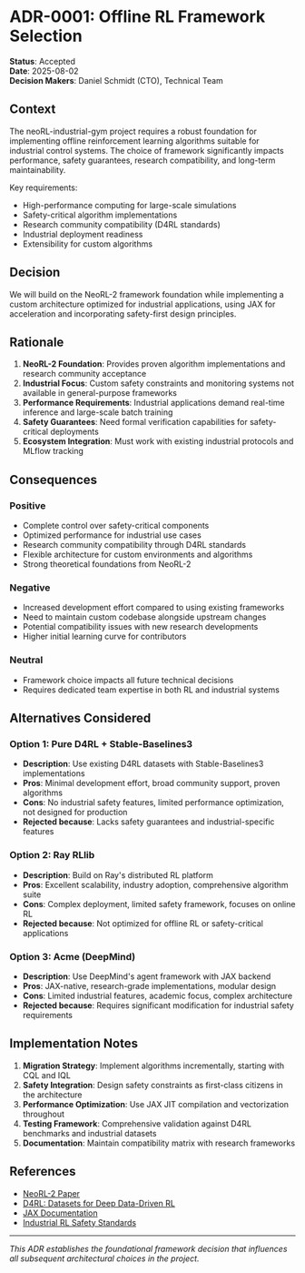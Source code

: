 # ADR-0001: Offline RL Framework Selection

**Status**: Accepted  
**Date**: 2025-08-02  
**Decision Makers**: Daniel Schmidt (CTO), Technical Team

## Context

The neoRL-industrial-gym project requires a robust foundation for implementing offline reinforcement learning algorithms suitable for industrial control systems. The choice of framework significantly impacts performance, safety guarantees, research compatibility, and long-term maintainability.

Key requirements:
- High-performance computing for large-scale simulations
- Safety-critical algorithm implementations
- Research community compatibility (D4RL standards)
- Industrial deployment readiness
- Extensibility for custom algorithms

## Decision

We will build on the NeoRL-2 framework foundation while implementing a custom architecture optimized for industrial applications, using JAX for acceleration and incorporating safety-first design principles.

## Rationale

1. **NeoRL-2 Foundation**: Provides proven algorithm implementations and research community acceptance
2. **Industrial Focus**: Custom safety constraints and monitoring systems not available in general-purpose frameworks
3. **Performance Requirements**: Industrial applications demand real-time inference and large-scale batch training
4. **Safety Guarantees**: Need formal verification capabilities for safety-critical deployments
5. **Ecosystem Integration**: Must work with existing industrial protocols and MLflow tracking

## Consequences

### Positive
- Complete control over safety-critical components
- Optimized performance for industrial use cases
- Research community compatibility through D4RL standards
- Flexible architecture for custom environments and algorithms
- Strong theoretical foundations from NeoRL-2

### Negative
- Increased development effort compared to using existing frameworks
- Need to maintain custom codebase alongside upstream changes
- Potential compatibility issues with new research developments
- Higher initial learning curve for contributors

### Neutral
- Framework choice impacts all future technical decisions
- Requires dedicated team expertise in both RL and industrial systems

## Alternatives Considered

### Option 1: Pure D4RL + Stable-Baselines3
- **Description**: Use existing D4RL datasets with Stable-Baselines3 implementations
- **Pros**: Minimal development effort, broad community support, proven algorithms
- **Cons**: No industrial safety features, limited performance optimization, not designed for production
- **Rejected because**: Lacks safety guarantees and industrial-specific features

### Option 2: Ray RLlib
- **Description**: Build on Ray's distributed RL platform
- **Pros**: Excellent scalability, industry adoption, comprehensive algorithm suite
- **Cons**: Complex deployment, limited safety framework, focuses on online RL
- **Rejected because**: Not optimized for offline RL or safety-critical applications

### Option 3: Acme (DeepMind)
- **Description**: Use DeepMind's agent framework with JAX backend
- **Pros**: JAX-native, research-grade implementations, modular design
- **Cons**: Limited industrial features, academic focus, complex architecture
- **Rejected because**: Requires significant modification for industrial safety requirements

## Implementation Notes

1. **Migration Strategy**: Implement algorithms incrementally, starting with CQL and IQL
2. **Safety Integration**: Design safety constraints as first-class citizens in the architecture
3. **Performance Optimization**: Use JAX JIT compilation and vectorization throughout
4. **Testing Framework**: Comprehensive validation against D4RL benchmarks and industrial datasets
5. **Documentation**: Maintain compatibility matrix with research frameworks

## References

- [NeoRL-2 Paper](https://arxiv.org/abs/2302.00665)
- [D4RL: Datasets for Deep Data-Driven RL](https://arxiv.org/abs/2004.07219)
- [JAX Documentation](https://jax.readthedocs.io/)
- [Industrial RL Safety Standards](https://www.isa.org/standards-and-publications/)

---

*This ADR establishes the foundational framework decision that influences all subsequent architectural choices in the project.*